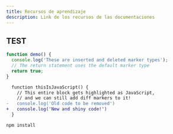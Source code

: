 ```yaml
---
title: Recursos de aprendizaje
description: Link de los recursos de las documentaciones
---
```


## TEST

```js {% meta="'return true;' ins='inserted' del='deleted'" %}
function demo() {
  console.log('These are inserted and deleted marker types');
  // The return statement uses the default marker type
  return true;
}
```

```diff {% meta="lang='js'" %}
  function thisIsJavaScript() {
    // This entire block gets highlighted as JavaScript,
    // and we can still add diff markers to it!
-   console.log('Old code to be removed')
+   console.log('New and shiny code!')
  }
```

```bash {% title="Installing dependencies…" %}
npm install
```